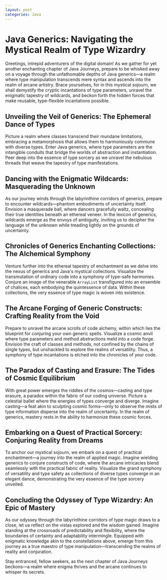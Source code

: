 ```yaml
---
layout: post
categories: Java
---
```


# Java Generics: Navigating the Mystical Realm of Type Wizardry

Greetings, intrepid adventurers of the digital domain! As we gather for yet another enchanting chapter of Java Journeys, prepare to be whisked away on a voyage through the unfathomable depths of Java generics—a realm where type manipulation transcends mere syntax and ascends into the realm of arcane artistry. Brace yourselves, for in this mystical sojourn, we shall demystify the cryptic incantations of type parameters, unravel the enigmatic tapestry of wildcards, and beckon forth the hidden forces that make reusable, type-flexible incantations possible.

## Unveiling the Veil of Generics: The Ephemeral Dance of Types

Picture a realm where classes transcend their mundane limitations, embracing a metamorphosis that allows them to harmoniously commune with diverse types. Enter Java generics, where type parameters are the intangible conduits that bridge the worlds of abstraction and instantiation. Peer deep into the essence of type sorcery as we unravel the nebulous threads that weave the tapestry of type manifestations.

## Dancing with the Enigmatic Wildcards: Masquerading the Unknown

As our journey winds through the labyrinthine corridors of generics, prepare to encounter wildcards—phantom embodiments of uncertainty itself. Envision a masquerade ball, where dancers gracefully waltz, concealing their true identities beneath an ethereal veneer. In the lexicon of generics, wildcards emerge as the envoys of ambiguity, inviting us to decipher the language of the unknown while treading lightly on the grounds of uncertainty.

## Chronicles of Generics Enchanting Collections: The Alchemical Symphony

Venture further into the ethereal tapestry of enchantment as we delve into the nexus of generics and Java's mystical collections. Visualize the transmutation of ordinary code into a symphony of type-safe harmonies. Conjure an image of the venerable `ArrayList` transfigured into an ensemble of chalices, each embodying the quintessence of data. Within these collections, the very essence of type magic is woven into existence.

## The Arcane Forging of Generic Constructs: Crafting Reality from the Void

Prepare to unravel the arcane scrolls of code alchemy, within which lies the blueprint for conjuring your own generic spells. Visualize a cosmic anvil where type parameters and method abstractions meld into a code forge. Envision the craft of classes and methods, not confined by the chains of single types, but unshackled to explore the realms of versatility. Thus, a symphony of type incantations is etched into the chronicles of your code.

## The Paradox of Casting and Erasure: The Tides of Cosmic Equilibrium

With great power emerges the riddles of the cosmos—casting and type erasure, a paradox within the fabric of our coding universe. Picture a celestial ballet where the energies of types converge and diverge. Imagine casting—a feat akin to sculpting cosmic forms—only to observe the mists of type information disperse into the realm of uncertainty. In the realm of generics, mastery rests in the ability to harmonize these cosmic forces.

## Embarking on a Quest of Practical Sorcery: Conjuring Reality from Dreams

To anchor our mystical sojourn, we embark on a quest of practical enchantment—a journey into the realm of applied magic. Imagine wielding generics to conjure constructs of code, where the arcane intricacies blend seamlessly with the practical fabric of reality. Visualize the grand symphony of versatility and type safety as collections of diverse types converge in an elegant dance, demonstrating the very essence of the type sorcery unveiled.

## Concluding the Odyssey of Type Wizardry: An Epic of Mastery

As our odyssey through the labyrinthine corridors of type magic draws to a close, let us reflect on the vistas explored and the wisdom gained. Imagine standing at the crossroads of predictability and flexibility, where the boundaries of certainty and adaptability intermingle. Equipped with enigmatic knowledge akin to the constellations above, emerge from this journey as a true maestro of type manipulation—transcending the realms of reality and conjuration.

Stay entranced, fellow seekers, as the next chapter of Java Journeys beckons—a realm where enigma thrives and the arcane continues to whisper its secrets.
